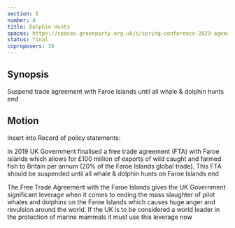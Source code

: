 ```yaml
---
section: E
number: 4
title: Dolphin Hunts
spaces: https://spaces.greenparty.org.uk/s/spring-conference-2023-agenda-forum/?contentId=119217
status: final
coproposers: 16
---
```

## Synopsis
Suspend trade agreement with Faroe Islands until all whale & dolphin hunts end

## Motion
Insert into Record of policy statements:

In 2019 UK Government finalised a free trade agreement (FTA) with Faroe Islands which allows for £100 million of exports of wild caught and farmed fish to Britain per annum (20% of the Faroe Islands global trade). This FTA should be suspended until all whale & dolphin hunts on Faroe Islands end

The Free Trade Agreement with the Faroe Islands gives the UK Government significant leverage when it comes to ending the mass slaughter of pilot whales and dolphins on the Faroe Islands which causes huge anger and revulsion around the world. If the UK is to be considered a world leader in the protection of marine mammals it must use this leverage now
